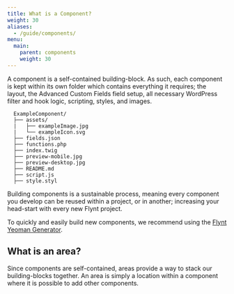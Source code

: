 ```yaml
---
title: What is a Component?
weight: 30
aliases:
  - /guide/components/
menu:
  main:
    parent: components
    weight: 30
---
```


A component is a self-contained building-block. As such, each component is kept within its own folder which contains everything it requires; the layout, the Advanced Custom Fields field setup, all necessary WordPress filter and hook logic, scripting, styles, and images.

```
  ExampleComponent/
  ├── assets/
  |   ├── exampleImage.jpg
  |   └── exampleIcon.svg
  ├── fields.json
  ├── functions.php
  ├── index.twig
  ├── preview-mobile.jpg
  ├── preview-desktop.jpg
  ├── README.md
  ├── script.js
  ├── style.styl
```

Building components is a sustainable process, meaning every component you develop can be reused within a project, or in another; increasing your head-start with every new Flynt project.

To quickly and easily build new components, we recommend using the [Flynt Yeoman Generator](https://github.com/flyntwp/generator-flynt).

## What is an area?
Since components are self-contained, areas provide a way to stack our building-blocks together. An area is simply a location within a component where it is possible to add other components.
